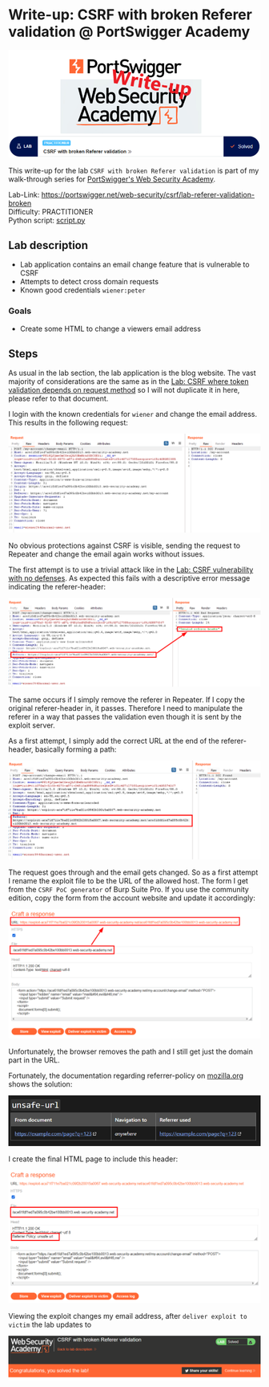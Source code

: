 # Write-up: CSRF with broken Referer validation @ PortSwigger Academy

![logo](img/logo.png)

This write-up for the lab `CSRF with broken Referer validation` is part of my walk-through series for [PortSwigger's Web Security Academy](https://portswigger.net/web-security).

Lab-Link: <https://portswigger.net/web-security/csrf/lab-referer-validation-broken>  
Difficulty: PRACTITIONER  
Python script: [script.py](script.py)  

## Lab description

- Lab application contains an email change feature that is vulnerable to CSRF
- Attempts to detect cross domain requests
- Known good credentials `wiener:peter`

### Goals

- Create some HTML to change a viewers email address

## Steps

As usual in the lab section, the lab application is the blog website. The vast majority of considerations are the same as in the [Lab: CSRF where token validation depends on request method](../CSRF_where_token_validation_depends_on_request_method/README.md) so I will not duplicate it in here, please refer to that document.

I login with the known credentials for `wiener` and change the email address. This results in the following request:

![change_request](img/change_request.png)

No obvious protections against CSRF is visible, sending the request to Repeater and change the email again works without issues.

The first attempt is to use a trivial attack like in the [Lab: CSRF vulnerability with no defenses](../CSRF_vulnerability_with_no_defenses/README.md). As expected this fails with a descriptive error message indicating the referer-header:

![trivial_attempt](img/trivial_attempt.png)

The same occurs if I simply remove the referer in Repeater. If I copy the original referer-header in, it passes. Therefore I need to manipulate the referer in a way that passes the validation even though it is sent by the exploit server. 

As a first attempt, I simply add the correct URL at the end of the referer-header, basically forming a path:

![real_url_as_path](img/real_url_as_path.png)

The request goes through and the email gets changed. So as a first attempt I rename the exploit file to be the URL of the allowed host. The form I get from the `CSRF PoC generator` of Burp Suite Pro. If you use the community edition, copy the form from the account website and update it accordingly:

![modify_path](img/modify_path.png)

Unfortunately, the browser removes the path and I still get just the domain part in the URL.

Fortunately, the documentation regarding referrer-policy on [mozilla.org](https://developer.mozilla.org/en-US/docs/Web/HTTP/Headers/Referrer-Policy) shows the solution:

![referrer_policy_docu](img/referrer_policy_docu.png)

I create the final HTML page to include this header:

![final_html](img/final_html.png)

Viewing the exploit changes my email address, after `deliver exploit to victim` the lab updates to

![success](img/success.png)
